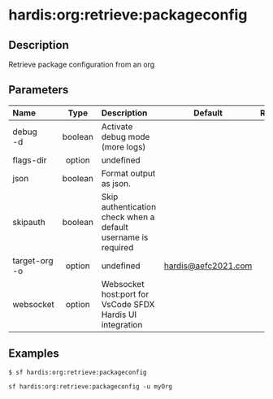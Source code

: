 <!-- This file has been generated with command 'sf hardis:doc:plugin:generate'. Please do not update it manually or it may be overwritten -->
# hardis:org:retrieve:packageconfig

## Description

Retrieve package configuration from an org

## Parameters

|Name|Type|Description|Default|Required|Options|
|:---|:--:|:----------|:-----:|:------:|:-----:|
|debug<br/>-d|boolean|Activate debug mode (more logs)||||
|flags-dir|option|undefined||||
|json|boolean|Format output as json.||||
|skipauth|boolean|Skip authentication check when a default username is required||||
|target-org<br/>-o|option|undefined|hardis@aefc2021.com|||
|websocket|option|Websocket host:port for VsCode SFDX Hardis UI integration||||

## Examples

```shell
$ sf hardis:org:retrieve:packageconfig
```

```shell
sf hardis:org:retrieve:packageconfig -u myOrg
```


